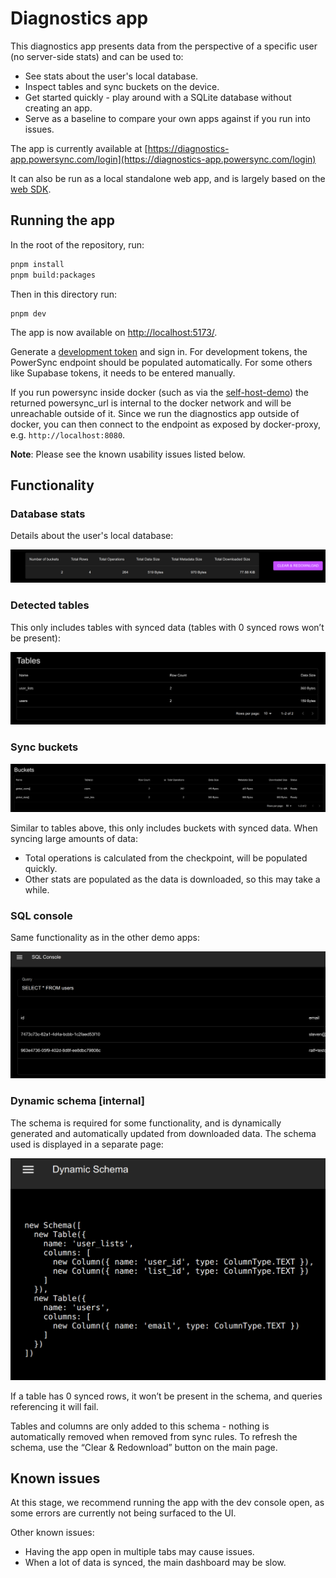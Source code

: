 # Diagnostics app

This diagnostics app presents data from the perspective of a specific user (no server-side stats) and can be used to:

- See stats about the user's local database.
- Inspect tables and sync buckets on the device.
- Get started quickly - play around with a SQLite database without creating an app.
- Serve as a baseline to compare your own apps against if you run into issues.

The app is currently available at [https://diagnostics-app.powersync.com/login](https://diagnostics-app.powersync.com/login)

It can also be run as a local standalone web app, and is largely based on the [web SDK](/packages/web/).

## Running the app

In the root of the repository, run:

```sh
pnpm install
pnpm build:packages
```

Then in this directory run:

```
pnpm dev
```

The app is now available on [http://localhost:5173/](http://localhost:5173/).

Generate a [development token](https://docs.powersync.com/usage/installation/authentication-setup/development-tokens) and sign in. For development tokens, the PowerSync endpoint should be populated automatically. For some others like Supabase tokens, it needs to be entered manually.

If you run powersync inside docker (such as via the [self-host-demo](https://github.com/powersync-ja/self-host-demo)) the returned powersync_url is internal to the docker network and will be unreachable outside of it. Since we run the diagnostics app outside of docker, you can then connect to the endpoint as exposed by docker-proxy, e.g. `http://localhost:8080`.

**Note**: Please see the known usability issues listed below.

## Functionality

### Database stats

Details about the user's local database:

![](public/images/diagnostics-app-stats.png)

### Detected tables

This only includes tables with synced data (tables with 0 synced rows won’t be present):

![](public/images/diagnostics-app-detected-tables.png)

### Sync buckets

![](public/images/diagnostics-app-buckets.png)

Similar to tables above, this only includes buckets with synced data.
When syncing large amounts of data:

- Total operations is calculated from the checkpoint, will be populated quickly.
- Other stats are populated as the data is downloaded, so this may take a while.

### SQL console

Same functionality as in the other demo apps:

![](public/images/diagnostics-app-sql-console.png)

### Dynamic schema [internal]

The schema is required for some functionality, and is dynamically generated and automatically updated from downloaded data. The schema used is displayed in a separate page:

![](public/images/diagnostics-app-schema.png)

If a table has 0 synced rows, it won’t be present in the schema, and queries referencing it will fail.

Tables and columns are only added to this schema - nothing is automatically removed when removed from sync rules. To refresh the schema, use the “Clear & Redownload” button on the main page.

## Known issues

At this stage, we recommend running the app with the dev console open, as some errors are currently not being surfaced to the UI.

Other known issues:

- Having the app open in multiple tabs may cause issues.
- When a lot of data is synced, the main dashboard may be slow.
